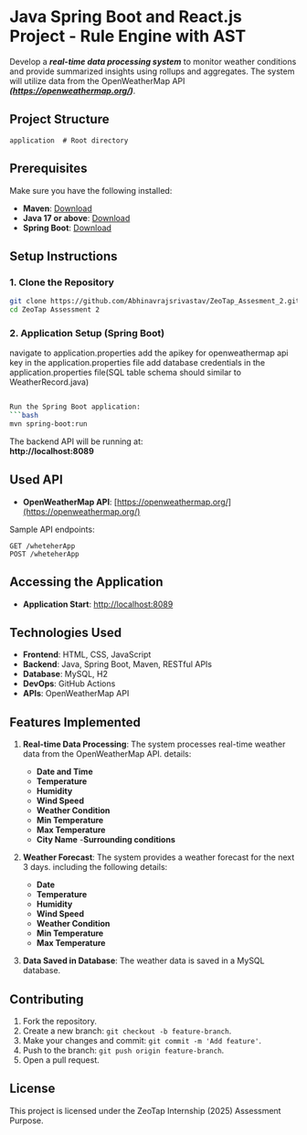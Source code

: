 # Java Spring Boot and React.js Project - Rule Engine with AST

Develop a ***real-time data processing system*** to monitor weather conditions and provide
summarized insights using rollups and aggregates. The system will utilize data from the
OpenWeatherMap API ***(https://openweathermap.org/)***.



## Project Structure
```
application  # Root directory
```

## Prerequisites

Make sure you have the following installed:
- **Maven**: [Download](https://maven.apache.org/download.cgi)
- **Java 17 or above**: [Download](https://www.oracle.com/java/technologies/javase-jdk17-downloads.html)
- **Spring Boot**: [Download](https://spring.io/projects/spring-boot)

## Setup Instructions

### 1. Clone the Repository
```bash
git clone https://github.com/Abhinavrajsrivastav/ZeoTap_Assesment_2.git
cd ZeoTap Assessment 2
```


### 2. Application Setup (Spring Boot)
navigate to application.properties
add the apikey for openweathermap api key in the application.properties file
add database credentials in the application.properties file(SQL table schema should similar to WeatherRecord.java)
```bash

Run the Spring Boot application:
```bash
mvn spring-boot:run
```
The backend API will be running at:  
**http://localhost:8089**

## Used API
- **OpenWeatherMap API**: [https://openweathermap.org/](https://openweathermap.org/)
  

Sample API endpoints:
```
GET /wheteherApp
POST /wheteherApp
```

## Accessing the Application

- **Application Start**: [http://localhost:8089](http://localhost:8089)  


## Technologies Used

- **Frontend**: HTML, CSS, JavaScript  
- **Backend**: Java, Spring Boot, Maven, RESTful APIs  
- **Database**: MySQL, H2  
- **DevOps**: GitHub Actions  
- **APIs**: OpenWeatherMap API

## Features Implemented

1. **Real-time Data Processing**: The system processes real-time weather data from the OpenWeatherMap API.
details: 
    - **Date and Time**
    - **Temperature**
    - **Humidity**
    - **Wind Speed**
    - **Weather Condition**
    - **Min Temperature**
    - **Max Temperature**
    - **City Name**
    -**Surrounding conditions**

2. **Weather Forecast**: The system provides a weather forecast for the next 3 days. including the following details:
    - **Date**
    - **Temperature**
    - **Humidity**
    - **Wind Speed**
    - **Weather Condition**
    - **Min Temperature**
    - **Max Temperature**

3. **Data Saved in Database**: The weather data is saved in a MySQL database.

## Contributing

1. Fork the repository.  
2. Create a new branch: `git checkout -b feature-branch`.  
3. Make your changes and commit: `git commit -m 'Add feature'`.  
4. Push to the branch: `git push origin feature-branch`.  
5. Open a pull request.

## License

This project is licensed under the ZeoTap Internship (2025) Assessment Purpose.
